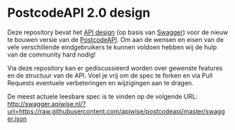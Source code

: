 # PostcodeAPI 2.0 design
Deze repository bevat het [API design](http://swagger.apiwise.nl/?url=https://raw.githubusercontent.com/apiwise/postcodeapi/master/swagger.json) (op basis van [Swagger](http://swagger.io)) voor de nieuw te bouwen versie van de [PostcodeAPI](http://www.postcodeapi.nu). Om aan de wensen en eisen van de vele verschillende eindgebruikers te kunnen voldoen hebben wij de hulp van de community hard nodig!

Via deze repository kan er gediscussieerd worden over gewenste features en de structuur van de API. Voel je vrij om de spec te forken en via Pull Requests eventuele verbeteringen en wijzigingen aan te dragen.

De meest actuele leesbare spec is te vinden op de volgende URL:  http://swagger.apiwise.nl/?url=https://raw.githubusercontent.com/apiwise/postcodeapi/master/swagger.json
